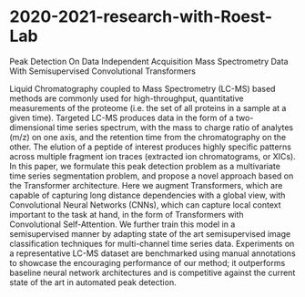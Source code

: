 # 2020-2021-research-with-Roest-Lab
Peak Detection On Data Independent Acquisition Mass Spectrometry Data With Semisupervised Convolutional Transformers

Liquid Chromatography coupled to Mass Spectrometry (LC-MS) based methods are commonly used for high-throughput, quantitative measurements of the proteome (i.e. the set of all proteins in a sample at a given time). Targeted LC-MS produces data in the form of a two-dimensional time series spectrum, with the mass to charge ratio of analytes (m/z) on one axis, and the retention time from the chromatography on the other. The elution of a peptide of interest produces highly specific patterns across multiple fragment ion traces (extracted ion chromatograms, or XICs). In this paper, we formulate this peak detection problem as a multivariate time series segmentation problem, and propose a novel approach based on the Transformer architecture. Here we augment Transformers, which are capable of capturing long distance dependencies with a global view, with Convolutional Neural Networks (CNNs), which can capture local context important to the task at hand, in the form of Transformers with Convolutional Self-Attention. We further train this model in a semisupervised manner by adapting state of the art semisupervised image classification techniques for multi-channel time series data. Experiments on a representative LC-MS dataset are benchmarked using manual annotations to showcase the encouraging performance of our method; it outperforms baseline neural network architectures and is competitive against the current state of the art in automated peak detection.
